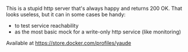 This is a stupid http server that's always happy and returns 200 OK. That looks useless, but it can in some cases be handy:

- to test service reachability
- as the most basic mock for a write-only http service (like monitoring)

Available at https://store.docker.com/profiles/yaude
